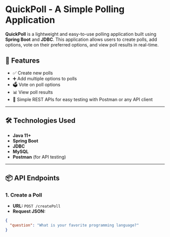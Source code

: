 # QuickPoll - A Simple Polling Application

**QuickPoll** is a lightweight and easy-to-use polling application built using **Spring Boot** and **JDBC**. This application allows users to create polls, add options, vote on their preferred options, and view poll results in real-time.

## 🧩 Features

- ✅ Create new polls
- ➕ Add multiple options to polls
- 🗳️ Vote on poll options
- 📊 View poll results
- 🧪 Simple REST APIs for easy testing with Postman or any API client

---

## 🛠️ Technologies Used

- **Java 11+**
- **Spring Boot**
- **JDBC**
- **MySQL**
- **Postman** (for API testing)

---

## 📦 API Endpoints

### 1. Create a Poll

- **URL:** `POST /createPoll`
- **Request JSON:**
```json
{
  "question": "What is your favorite programming language?"
}
